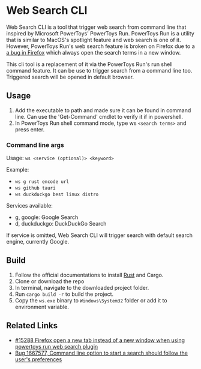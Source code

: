 # Web Search CLI

Web Search CLI is a tool that trigger web search from command line that inspired by Microsoft PowerToys' PowerToys Run.
PowerToys Run is a utility that is similar to MacOS's spotlight feature and web search is one of it. However, PowerToys
Run's web search feature is broken on Firefox due to a [a bug in Firefox](https://bugzilla.mozilla.org/show_bug.cgi?id=1667577)
which always open the search terms in a new window.

This cli tool is a replacement of it via the PowerToys Run's run shell command feature. It can be use to trigger search
from a command line too. Triggered search will be opened in default browser.

## Usage

1. Add the executable to path and made sure it can be found in command line. Can use the 'Get-Command' cmdlet to verify
   it if in powershell.
2. In PowerToys Run shell command mode, type ws `<search terms>` and press enter.

### Command line args

Usage: `ws <service (optional)> <keyword>`

Example:

- `ws g rust encode url`
- `ws github tauri`
- `ws duckduckgo best linux distro`

Services available:

- g, google: Google Search
- d, duckduckgo: DuckDuckGo Search

If service is omitted, Web Search CLI will trigger search with default search engine, currently Google.

## Build

1. Follow the official documentations to install [Rust](https://www.rust-lang.org/tools/install) and Cargo.
2. Clone or download the repo
3. In terminal, navigate to the downloaded project folder.
4. Run `cargo build -r` to build the project.
5. Copy the `ws.exe` binary to `Windows\System32` folder or add it to environment variable.

## Related Links

- [#15288 Firefox open a new tab instead of a new window when using powertoys run web search plugin](https://github.com/microsoft/PowerToys/issues/15288)
- [Bug 1667577, Command line option to start a search should follow the user's preferences](https://bugzilla.mozilla.org/show_bug.cgi?id=1667577)
